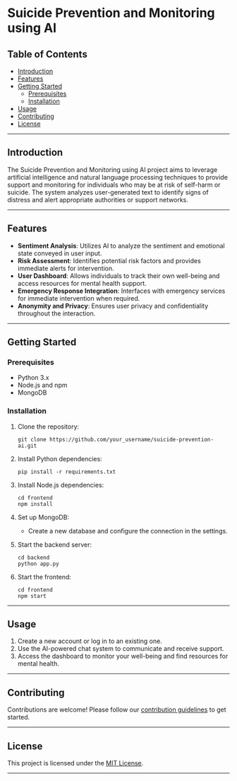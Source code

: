 # Suicide Prevention and Monitoring using AI

## Table of Contents
- [Introduction](#introduction)
- [Features](#features)
- [Getting Started](#getting-started)
  - [Prerequisites](#prerequisites)
  - [Installation](#installation)
- [Usage](#usage)
- [Contributing](#contributing)
- [License](#license)

---

## Introduction

The Suicide Prevention and Monitoring using AI project aims to leverage artificial intelligence and natural language processing techniques to provide support and monitoring for individuals who may be at risk of self-harm or suicide. The system analyzes user-generated text to identify signs of distress and alert appropriate authorities or support networks.

---

## Features

- **Sentiment Analysis**: Utilizes AI to analyze the sentiment and emotional state conveyed in user input.
- **Risk Assessment**: Identifies potential risk factors and provides immediate alerts for intervention.
- **User Dashboard**: Allows individuals to track their own well-being and access resources for mental health support.
- **Emergency Response Integration**: Interfaces with emergency services for immediate intervention when required.
- **Anonymity and Privacy**: Ensures user privacy and confidentiality throughout the interaction.

---

## Getting Started

### Prerequisites

- Python 3.x
- Node.js and npm
- MongoDB

### Installation

1. Clone the repository:
   ```
   git clone https://github.com/your_username/suicide-prevention-ai.git
   ```

2. Install Python dependencies:
   ```
   pip install -r requirements.txt
   ```

3. Install Node.js dependencies:
   ```
   cd frontend
   npm install
   ```

4. Set up MongoDB:
   - Create a new database and configure the connection in the settings.

5. Start the backend server:
   ```
   cd backend
   python app.py
   ```

6. Start the frontend:
   ```
   cd frontend
   npm start
   ```

---

## Usage

1. Create a new account or log in to an existing one.
2. Use the AI-powered chat system to communicate and receive support.
3. Access the dashboard to monitor your well-being and find resources for mental health.

---

## Contributing

Contributions are welcome! Please follow our [contribution guidelines](CONTRIBUTING.md) to get started.

---

## License

This project is licensed under the [MIT License](LICENSE).

--- 